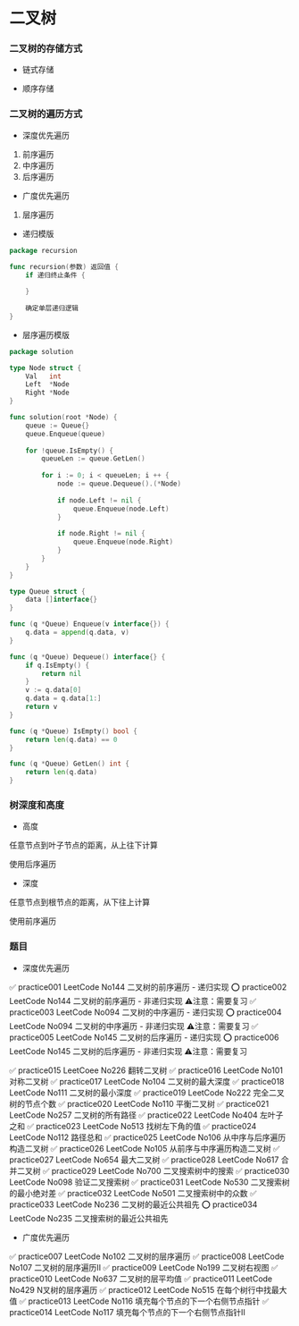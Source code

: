 # 二叉树


### 二叉树的存储方式

* 链式存储


* 顺序存储


### 二叉树的遍历方式

* 深度优先遍历

1. 前序遍历
2. 中序遍历
3. 后序遍历


* 广度优先遍历

1. 层序遍历


* 递归模版

```go
package recursion

func recursion(参数) 返回值 {
	if 递归终止条件 {
		
	}
	
	确定单层递归逻辑
}
```


* 层序遍历模版

```go
package solution

type Node struct {
	Val   int
	Left  *Node
	Right *Node
}

func solution(root *Node) {
	queue := Queue{}
	queue.Enqueue(queue)
	
	for !queue.IsEmpty() {
		queueLen := queue.GetLen()
		
		for i := 0; i < queueLen; i ++ {
			node := queue.Dequeue().(*Node)
			
			if node.Left != nil {
				queue.Enqueue(node.Left)
			}
			
			if node.Right != nil {
				queue.Enqueue(node.Right)
			}
		}
	}
}

type Queue struct {
	data []interface{}
}

func (q *Queue) Enqueue(v interface{}) {
	q.data = append(q.data, v)
}

func (q *Queue) Dequeue() interface{} {
	if q.IsEmpty() {
		return nil
	}
	v := q.data[0]
	q.data = q.data[1:]
	return v
}

func (q *Queue) IsEmpty() bool {
	return len(q.data) == 0
}

func (q *Queue) GetLen() int {
	return len(q.data)
}
```


### 树深度和高度

* 高度

任意节点到叶子节点的距离，从上往下计算

使用后序遍历


* 深度

任意节点到根节点的距离，从下往上计算

使用前序遍历


### 题目

* 深度优先遍历

✅ practice001 LeetCode No144 二叉树的前序遍历 - 递归实现
⭕️ practice002 LeetCode No144 二叉树的前序遍历 - 非递归实现 ⚠️注意：需要复习
✅ practice003 LeetCode No094 二叉树的中序遍历 - 递归实现
⭕️ practice004 LeetCode No094 二叉树的中序遍历 - 非递归实现 ⚠️注意：需要复习
✅ practice005 LeetCode No145 二叉树的后序遍历 - 递归实现
⭕️ practice006 LeetCode No145 二叉树的后序遍历 - 非递归实现 ⚠️注意：需要复习

✅️ practice015 LeetCoee No226 翻转二叉树
✅️ practice016 LeetCode No101 对称二叉树
✅ practice017 LeetCode No104 二叉树的最大深度
✅ practice018 LeetCode No111 二叉树的最小深度
✅ practice019 LeetCode No222 完全二叉树的节点个数
✅ practice020 LeetCode No110 平衡二叉树
✅ practice021 LeetCode No257 二叉树的所有路径
✅️ practice022 LeetCode No404 左叶子之和
✅️ practice023 LeetCode No513 找树左下角的值
✅ practice024 LeetCode No112 路径总和
✅️ practice025 LeetCode No106 从中序与后序遍历构造二叉树
✅ practice026 LeetCode No105 从前序与中序遍历构造二叉树
✅️ practice027 LeetCode No654 最大二叉树
✅ practice028 LeetCode No617 合并二叉树
✅ practice029 LeetCode No700 二叉搜索树中的搜索
✅️ practice030 LeetCode No098 验证二叉搜索树
✅️ practice031 LeetCode No530 二叉搜索树的最小绝对差
✅️ practice032 LeetCode No501 二叉搜索树中的众数
✅ practice033 LeetCode No236 二叉树的最近公共祖先
⭕️ practice034 LeetCode No235 二叉搜索树的最近公共祖先


* 广度优先遍历

✅ practice007 LeetCode No102 二叉树的层序遍历
✅️ practice008 LeetCode No107 二叉树的层序遍历Ⅱ
✅️ practice009 LeetCode No199 二叉树右视图
✅ practice010 LeetCode No637 二叉树的层平均值
✅ practice011 LeetCode No429 N叉树的层序遍历
✅️ practice012 LeetCode No515 在每个树行中找最大值
✅ practice013 LeetCode No116 填充每个节点的下一个右侧节点指针
✅ practice014 LeetCode No117 填充每个节点的下一个右侧节点指针Ⅱ
